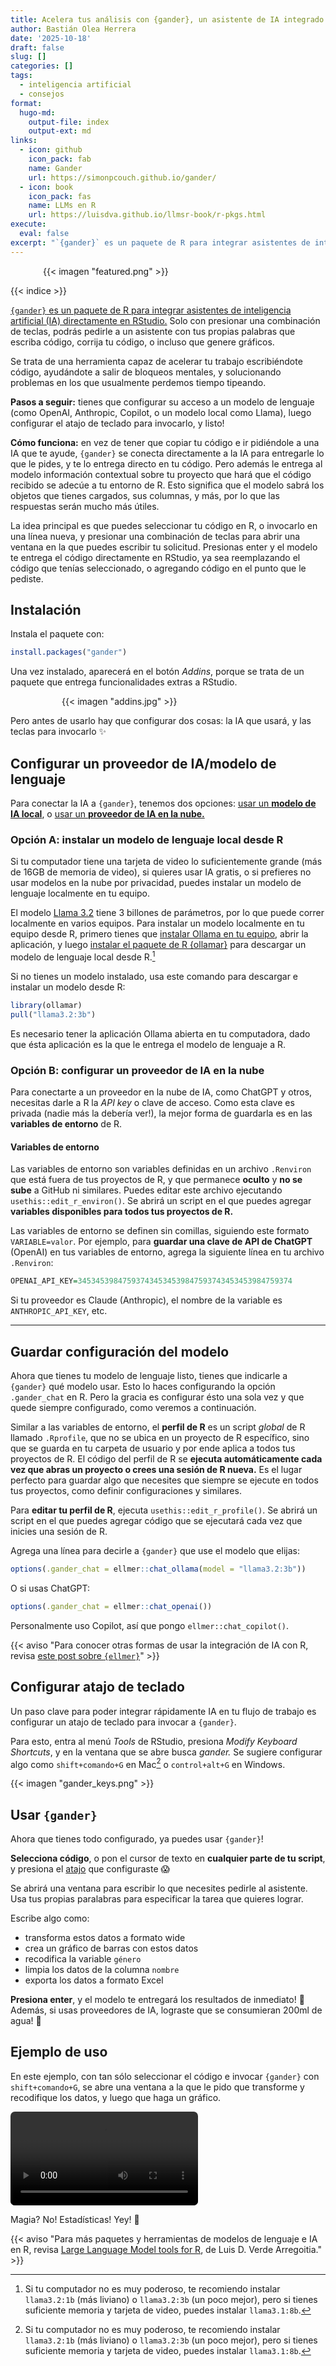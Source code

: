 ```yaml
---
title: Acelera tus análisis con {gander}, un asistente de IA integrado en RStudio
author: Bastián Olea Herrera
date: '2025-10-18'
draft: false
slug: []
categories: []
tags:
  - inteligencia artificial
  - consejos
format:
  hugo-md:
    output-file: index
    output-ext: md
links: 
  - icon: github
    icon_pack: fab
    name: Gander
    url: https://simonpcouch.github.io/gander/
  - icon: book
    icon_pack: fas
    name: LLMs en R
    url: https://luisdva.github.io/llmsr-book/r-pkgs.html
execute: 
  eval: false
excerpt: "`{gander}` es un paquete de R para integrar asistentes de inteligencia artificial (IA) directamente en RStudio. Solo con presionar una combinación de teclas, podrás pedirle a un asistente con tus propias palabras que escriba código, corrija tu código, o incluso que genere gráficos."
---
```


<div style="max-width:400px; margin: auto;">
{{< imagen "featured.png" >}}
</div>

{{< indice >}}


[`{gander}` es un paquete de R para integrar asistentes de inteligencia artificial (IA) directamente en RStudio.](https://simonpcouch.github.io/gander/) Solo con presionar una combinación de teclas, podrás pedirle a un asistente con tus propias palabras que escriba código, corrija tu código, o incluso que genere gráficos. 

Se trata de una herramienta capaz de acelerar tu trabajo escribiéndote código, ayudándote a salir de bloqueos mentales, y solucionando problemas en los que usualmente perdemos tiempo tipeando. 

**Pasos a seguir:** tienes que configurar su acceso a un modelo de lenguaje (como OpenAI, Anthropic, Copilot, o un modelo local como Llama), luego configurar el atajo de teclado para invocarlo, y listo!

**Cómo funciona:** en vez de tener que copiar tu código e ir pidiéndole a una IA que te ayude, `{gander}` se conecta directamente a la IA para entregarle lo que le pides, y te lo entrega directo en tu código. Pero además le entrega al modelo información contextual sobre tu proyecto que hará que el código recibido se adecúe a tu entorno de R. Esto significa que el modelo sabrá los objetos que tienes cargados, sus columnas, y más, por lo que las respuestas serán mucho más útiles.

La idea principal es que puedes seleccionar tu código en R, o invocarlo en una línea nueva, y presionar una combinación de teclas para abrir una ventana en la que puedes escribir tu solicitud. Presionas enter y el modelo te entrega el código directamente en RStudio, ya sea reemplazando el código que tenías seleccionado, o agregando código en el punto que le pediste.


## Instalación

Instala el paquete con:

```r
install.packages("gander")
```

Una vez instalado, aparecerá en el botón _Addins_, porque se trata de un paquete que entrega funcionalidades extras a RStudio.

<div style="max-width:340px; margin: auto;">
{{< imagen "addins.jpg" >}}
</div>

Pero antes de usarlo hay que configurar dos cosas: la IA que usará, y las teclas para invocarlo ✨



## Configurar un proveedor de IA/modelo de lenguaje

Para conectar la IA a `{gander}`, tenemos dos opciones: [usar un **modelo de IA local**](#opción-a-instalar-un-modelo-de-lenguaje-local-desde-r), o [usar un **proveedor de IA en la nube.**](#opción-b-configurar-un-proveedor-de-ia-en-la-nube)

### Opción A: instalar un modelo de lenguaje local desde R

Si tu computador tiene una tarjeta de video lo suficientemente grande (más de 16GB de memoria de video), si quieres usar IA gratis, o si prefieres no usar modelos en la nube por privacidad, puedes instalar un modelo de lenguaje localmente en tu equipo.

El modelo [Llama 3.2](https://ollama.com/library/llama3.2) tiene 3 billones de parámetros, por lo que puede correr localmente en varios equipos. Para instalar un modelo localmente en tu equipo desde R, primero tienes que [instalar Ollama en tu equipo](https://ollama.com), abrir la aplicación, y luego [instalar el paquete de R {ollamar}](https://hauselin.github.io/ollama-r/) para descargar un modelo de lenguaje local desde R.[^1]

[^1]: Si tu computador no es muy poderoso, te recomiendo instalar `llama3.2:1b` (más liviano) o `llama3.2:3b` (un poco mejor), pero si tienes suficiente memoria y tarjeta de video, puedes instalar `llama3.1:8b`.

Si no tienes un modelo instalado, usa este comando para descargar e instalar un modelo desde R:

```r
library(ollamar)
pull("llama3.2:3b")
```

Es necesario tener la aplicación Ollama abierta en tu computadora, dado que ésta aplicación es la que le entrega el modelo de lenguaje a R.



### Opción B: configurar un proveedor de IA en la nube

Para conectarte a un proveedor en la nube de IA, como ChatGPT y otros, necesitas darle a R la _API key_ o clave de acceso. Como esta clave es privada (nadie más la debería ver!), la mejor forma de guardarla es en las **variables de entorno** de R. 

#### Variables de entorno

Las variables de entorno son variables definidas en un archivo `.Renviron` que está fuera de tus proyectos de R, y que permanece **oculto** y **no se sube** a GitHub ni similares. Puedes editar este archivo ejecutando `usethis::edit_r_environ()`. Se abrirá un script en el que puedes agregar **variables disponibles para todos tus proyectos de R.**

Las variables de entorno se definen sin comillas, siguiendo este formato `VARIABLE=valor`. Por ejemplo, para **guardar una clave de API de ChatGPT** (OpenAI) en tus variables de entorno, agrega la siguiente línea en tu archivo `.Renviron`:

```r
OPENAI_API_KEY=345345398475937434534539847593743453453984759374
```

Si tu proveedor es Claude (Anthropic), el nombre de la variable es `ANTHROPIC_API_KEY`, etc.

----

## Guardar configuración del modelo

Ahora que tienes tu modelo de lenguaje listo, tienes que indicarle a `{gander}` qué modelo usar. Esto lo haces configurando la opción `.gander_chat` en R. Pero la gracia es configurar ésto una sola vez y que quede siempre configurado, como veremos a continuación.

Similar a las variables de entorno, el **perfil de R** es un script _global_ de R llamado `.Rprofile`, que no se ubica en un proyecto de R específico, sino que se guarda en tu carpeta de usuario y por ende aplica a todos tus proyectos de R. El código del perfil de R se **ejecuta automáticamente cada vez que abras un proyecto o crees una sesión de R nueva.** Es el lugar perfecto para guardar algo que necesites que siempre se ejecute en todos tus proyectos, como definir configuraciones y similares.

Para **editar tu perfil de R**, ejecuta `usethis::edit_r_profile()`. Se abrirá un script en el que puedes agregar código que se ejecutará cada vez que inicies una sesión de R.

Agrega una línea para decirle a `{gander}` que use el modelo que elijas:

```r
options(.gander_chat = ellmer::chat_ollama(model = "llama3.2:3b"))
```

O si usas ChatGPT:

```r
options(.gander_chat = ellmer::chat_openai())
```

Personalmente uso Copilot, así que pongo `ellmer::chat_copilot()`.

{{< aviso "Para conocer otras formas de usar la integración de IA con R, revisa [este post sobre `{ellmer}`](/blog/ellmer/)" >}}



## Configurar atajo de teclado

Un paso clave para poder integrar rápidamente IA en tu flujo de trabajo es configurar un atajo de teclado para invocar a `{gander}`.

Para esto, entra al menú _Tools_ de RStudio, presiona _Modify Keyboard Shortcuts_, y en la ventana que se abre busca _gander._ Se sugiere configurar algo como `shift+comando+G` en Mac[^1] o `control+alt+G` en Windows.

{{< imagen "gander_keys.png" >}}

[^1]: el desarrollador recomienda `control` en vez de `shift`, pero yo encuentro que `shift` es más ergonómico y va más en línea con otros atajos de Mac.


## Usar `{gander}`

Ahora que tienes todo configurado, ya puedes usar `{gander}`!

**Selecciona código**, o pon el cursor de texto en **cualquier parte de tu script**, y presiona el [atajo](#configurar-atajo-de-teclado) que configuraste 😱

Se abrirá una ventana para escribir lo que necesites pedirle al asistente. Usa tus propias paralabras para especificar la tarea que quieres lograr. 

Escribe algo como:
- transforma estos datos a formato wide
- crea un gráfico de barras con estos datos
- recodifica la variable `género`
- limpia los datos de la columna `nombre`
- exporta los datos a formato Excel

**Presiona enter**, y el modelo te entregará los resultados de inmediato! 🎉 Además, si usas proveedores de IA, lograste que se consumieran 200ml de agua! 🤑

## Ejemplo de uso

En este ejemplo, con tan sólo seleccionar el código e invocar `{gander}` con `shift+comando+G`, se abre una ventana a la que le pido que transforme y recodifique los datos, y luego que haga un gráfico.

<video src="gander_1.mp4" style="border-radius:7px; max-width: 100%; margin:auto;" autoplay loop>
</video>

Magia? No! Estadísticas! Yey! 🥳

{{< aviso "Para más paquetes y herramientas de modelos de lenguaje e IA en R, revisa [Large Language Model tools for R](https://luisdva.github.io/llmsr-book/), de Luis D. Verde Arregoitia." >}}